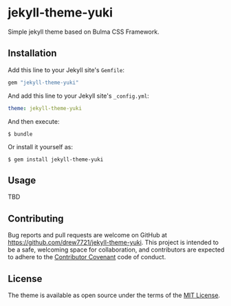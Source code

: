 # jekyll-theme-yuki

Simple jekyll theme based on Bulma CSS Framework.


## Installation

Add this line to your Jekyll site's `Gemfile`:

```ruby
gem "jekyll-theme-yuki"
```

And add this line to your Jekyll site's `_config.yml`:

```yaml
theme: jekyll-theme-yuki
```

And then execute:

    $ bundle

Or install it yourself as:

    $ gem install jekyll-theme-yuki

## Usage

TBD

## Contributing

Bug reports and pull requests are welcome on GitHub at https://github.com/drew7721/jekyll-theme-yuki. 
This project is intended to be a safe, welcoming space for collaboration, and contributors are expected to 
adhere to the [Contributor Covenant](http://contributor-covenant.org) code of conduct.

## License

The theme is available as open source under the terms of the [MIT License](https://opensource.org/licenses/MIT).

